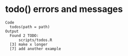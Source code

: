 # todo() errors and messages

    Code
      todos(path = path)
    Output
      Found 2 TODO:
          scripts/todos.R
      [3] make x longer
      [7] add another example


